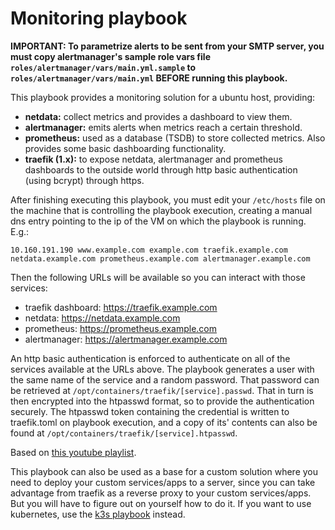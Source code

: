 # Monitoring playbook

**IMPORTANT: To parametrize alerts to be sent from your SMTP server, you must copy alertmanager's sample role vars file `roles/alertmanager/vars/main.yml.sample` to `roles/alertmanager/vars/main.yml` BEFORE running this playbook.**

This playbook provides a monitoring solution for a ubuntu host, providing:

- **netdata:** collect metrics and provides a dashboard to view them.
- **alertmanager:** emits alerts when metrics reach a certain threshold.
- **prometheus:** used as a database (TSDB) to store collected metrics. Also provides some basic dashboarding functionality.
- **traefik (1.x):** to expose netdata, alertmanager and prometheus dashboards to the outside world through http basic authentication (using bcrypt) through https.

After finishing executing this playbook, you must edit your `/etc/hosts` file on the machine that is controlling the playbook execution, creating a manual dns entry pointing to the ip of the VM on which the playbook is running. E.g.:
```/etc/hosts
10.160.191.190 www.example.com example.com traefik.example.com netdata.example.com prometheus.example.com alertmanager.example.com
```

Then the following URLs will be available so you can interact with those services:
- traefik dashboard: https://traefik.example.com
- netdata:  https://netdata.example.com
- prometheus: https://prometheus.example.com
- alertmanager: https://alertmanager.example.com

An http basic authentication is enforced to authenticate on all of the services available at the URLs above. The playbook generates a user with the same name of the service and a random password. That password can be retrieved at `/opt/containers/traefik/[service].passwd`. That in turn is then encrypted into the htpasswd format, so to provide the authentication securely. The htpasswd token containing the credential is written to traefik.toml on playbook execution, and a copy of its' contents can also be found at `/opt/containers/traefik/[service].htpasswd`.

Based on [this youtube playlist](https://www.youtube.com/playlist?list=PLf-O3X2-mxDls9uH8gyCQTnyXNMe10iml).

This playbook can also be used as a base for a custom solution where you need to deploy your custom services/apps to a server, since you can take advantage from traefik as a reverse proxy to your custom services/apps. But you will have to figure out on yourself how to do it. If you want to use kubernetes, use the [k3s playbook](https://github.com/tiagoprn/devops/tree/master/ansible-playbooks/ubuntu/18.04/server/k3s) instead.

